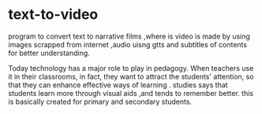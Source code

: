 # text-to-video
program to convert text to narrative films ,where is video is made by using images scrapped from internet ,audio uisng gtts and subtitles of contents for better understanding.

Today technology has a major role to play in pedagogy. When teachers use it in their classrooms, in fact, they
want to attract the students' attention, so that they can enhance effective ways of learning .
studies says that students learn more through visual aids ,and tends to remember better.
this is basically created for primary and secondary students.

